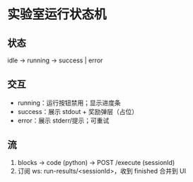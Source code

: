 # 实验室运行状态机

## 状态
idle → running → success | error

## 交互
- running：运行按钮禁用；显示进度条
- success：展示 stdout + 奖励弹层（占位）
- error：展示 stderr/提示；可重试

## 流
1) blocks → code (python) → POST /execute (sessionId)
2) 订阅 ws: run-results/&lt;sessionId&gt;，收到 finished 合并到 UI